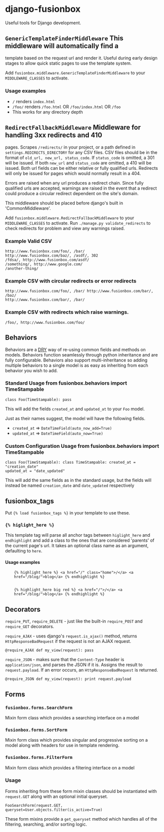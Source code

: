# django-fusionbox

Useful tools for Django development.


## `GenericTemplateFinderMiddleware` This middleware will automatically find a
template based on the request url and render it. Useful during early design
stages to allow quick static pages to use the template system.

Add `fusionbox.middleware.GenericTemplateFinderMiddleware` to your
`MIDDLEWARE_CLASSES` to activate.

### Usage examples
- `/` renders `index.html`
- `/foo/` renders `/foo.html` OR `/foo/index.html` OR `/foo`
- This works for any directory depth

## `RedirectFallbackMiddleware` Middleware for handling 3xx redirects and 410
pages.  Scrapes `/redirects/` in your project, or a path defined in
`settings.REDIRECTS_DIRECTORY` for any CSV files.  CSV files should be in the
format of `old_url, new_url, status_code`.  If `status_code` is omitted, a 301
will be issued.  If both `new_url` and `status_code` are omitted, a 410 will be
issued.  Both url fields can be either relative or fully qualified urls.
Redirects will only be issued for pages which would normally result in a 404.

Errors are raised when any url produces a redirect chain.  Since fully
qualified urls are accepted, warnings are raised in the event that a redirect
could produce a circular redirect dependent on the site's domain.

This middleware should be placed before django's built in 'CommonMiddleware'.

Add `fusionbox.middleware.RedirectFallbackMiddleware` to your
`MIDDLEWARE_CLASSES` to activate.  Run `./manage.py validate_redirects` to
check redirects for problem and view any warnings raised.

### Example Valid CSV

    http://www.fusionbox.com/foo/, /bar/
    http://www.fusionbox.com/baz/, /asdf/, 302
    /fdsa/, http://www.fusionbox.com/asdf/
    /something/, http://www.google.com/
    /another-thing/

### Example CSV with circular redirects or error redirects

    http://www.fusionbox.com/foo/, /bar/ http://www.fusionbox.com/bar/, /baz/
    http://www.fusionbox.com/bar/, /bar/

### Example CSV with redirects which raise warnings.

    /foo/, http://www.fusionbox.com/foo/

## Behaviors
Behaviors are a [DRY](http://c2.com/cgi/wiki?DontRepeatYourself)
way of re-using common fields and methods on models. Behaviors function
seamlessly through python inheritance and are fully configurable. Behaviors
also support multi-inheritance so adding multiple behaviors to a single model
is as easy as inheriting from each behavior you wish to add.

### Standard Usage from fusionbox.behaviors import TimeStampable

    class Foo(TimeStampable): pass

This will add the fields `created_at` and `updated_at` to your `Foo` model.

Just as their names suggest, the model will have the following fields.

* `created_at` => `DateTimeField(auto_now_add=True)`
* `updated_at` => `DateTimeField(auto_now=True)`

### Custom Configuration Usage from fusionbox.behaviors import TimeStampable

    class Foo(TimeStampable): class TimeStampable: created_at = "creation_date"
    updated_at = "date_updated"

This will add the same fields as in the standard usage, but the fields will
instead be named `creation_date` and `date_updated` respectively

## fusionbox\_tags
Put `{% load fusionbox_tags %}` in your template to use these.

### `{% higlight_here %}`
This template tag will parse all anchor tags between
`higlight_here` and `endhighlight` and add a class to the ones that are
considered 'parents' of the current page's url. It takes an optional class name
as an argument, defaulting to `here`.


#### Usage examples

        {% highlight_here %} <a href="/" class="home">/</a> <a
        href="/blog/">blog</a> {% endhighlight %}


        {% highlight_here big red %} <a href="/">/</a> <a
        href="/blog/">blog</a> {% endhighlight %}

## Decorators

`require_PUT`, `require_DELETE` - just like the built-in `require_POST` and
`require_GET` decorators.

`require_AJAX` - uses django's `request.is_ajax()` method, returns
`HttpResponseBadRequest` if the request is not an AJAX request.

    @require_AJAX def my_view(request): pass

`require_JSON` - makes sure that the `Content-Type` header is
`application/json`, and parses the JSON if it is.  Assigns the result to
`request.payload`.  If an error occurs, an `HttpResponseBadRequest` is
returned.

    @require_JSON def my_view(request): print request.payload

## Forms

### `fusionbox.forms.SearchForm`

Mixin form class which provides a searching interface on a model

### `fusionbox.forms.SortForm`

Mixin form class which provides singular and progressive sorting on a model
along with headers for use in template rendering.

### `fusionbox.forms.FilterForm`

Mixin form class which provides a filtering interface on a model

### Usage

Forms inheriting from these form mixin classes should be instantiated with
`request.GET` along with an optional initial queryset.

    FooSearchForm(request.GET, queryset=User.objects.filter(is_active=True)

These form mixins provide a `get_queryset` method which handles all of the
filtering, searching, and/or sorting logic.
